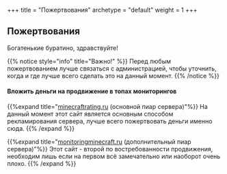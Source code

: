+++
title = "Пожертвования"
archetype = "default"
weight = 1
+++

## Пожертвования
<gray>Богатенькие буратино, здравствуйте!</gray>

{{% notice style="info" title="Важно!" %}}
Перед любым пожертвованием лучше связаться с администрацией, чтобы уточнить, когда и где лучше всего сделать это на данный момент.
{{% /notice %}}

#### Вложить деньги на продвижение в топах мониторингов
{{%expand title="[minecraftrating.ru](https://minecraftrating.ru/promote/123694/) (основной пиар сервера)"%}}
На данный момент этот сайт является основным способом рекламирования сервера, лучше всего пожертвовать деньги именно сюда.
{{% /expand %}}

{{%expand title="<red>[monitoringminecraft.ru](https://monitoringminecraft.ru/promo-server-823545) (дополнительный пиар сервера)</red>"%}}
Этот сайт - второй по востребованности продвижения, необходим лишь если на первом всё замечательно или наоборот очень плохо.
{{% /expand %}}